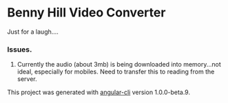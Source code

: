 # Benny Hill Video Converter

Just for a laugh....

### Issues.

1. Currently the audio (about 3mb) is being downloaded into memory...not ideal, especially for mobiles. Need to transfer this to reading from the server. 

This project was generated with [angular-cli](https://github.com/angular/angular-cli) version 1.0.0-beta.9.

